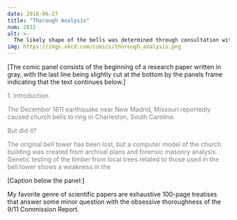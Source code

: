 ```yaml
---
date: 2018-06-27
title: "Thorough Analysis"
num: 2012
alt: >-
  The likely shape of the bells was determined through consultation with several bellringing experts at the Tower of London. Transcripts of those interviews are available in Appendix VII.
img: https://imgs.xkcd.com/comics/thorough_analysis.png
---
```

[The comic panel consists of the beginning of a research paper written in gray, with the last line being slightly cut at the bottom by the panels frame indicating that the text continues below.]

<span style="color:gray">1. Introduction</span>

<span style="color:gray">The December 1811 earthquake near New Madrid, Missouri reportedly caused church bells to ring in Charleston, South Carolina.</span>

<span style="color:gray">But did it?</span>

<span style="color:gray">The original bell tower has been lost, but a computer model of the church building was created from archival plans and forensic masonry analysis. Genetic testing of the timber from local trees related to those used in the bell tower shows a weakness in the</span>

[Caption below the panel:]

My favorite genre of scientific papers are exhaustive 100-page treatises that answer some minor question with the obsessive thoroughness of the 9/11 Commission Report.